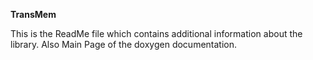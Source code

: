 **TransMem**

This is the ReadMe file which contains additional information about the library. Also Main Page of the doxygen documentation.

